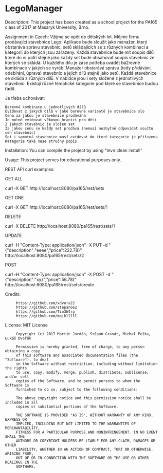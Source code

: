 # LegoManager

Description: This project has been created as a school project for the PA165 class of 2017 at Masaryk University, Brno.

Assignment in Czech: Vžijme se opět do dětských let. Mějme firmu prodávající stavebnice Lego. Aplikace bude sloužit jako manažer, který obstarává správu stavebnic, setů skládajících se z různých kombinací a kategorií do kterých jsou zařazeny. Každá stavebnice bude mít soupis dílů které do ní patří stejně jako každý set bude obsahovat soupis stavebnic ze kterých se skládá. U každého dílu je zase potřeba uvádět ba2revné kombinace v jakých se vyrábí.Manažer obstarává správu (tedy přídávání, odebírání, úprava) stavebnic a jejich dílů stejně jako setů. Každá stavebnice se skládá z různých dílů. V nabídce jsou i sety složené z jednotlivých stavebnic. Existují různé tématické kategorie pod které se stavebnice budou řadit.

Je třeba uchovávat:
    
    Barevné kombinace u jednotlivých dílů
    Evidovat z jakých dílů v jaké barevné variantě je stavebnice slo
    Cena za jakou je stavebnice prodávána
    Je nutné evidovat věkovou hranici pro děti
    Z jakých stavebnic je složen set
    Za jakou cenu se každý set prodává (nemusí nezbytně odpovídat součtu cen stavebnic)
    Set i samotná stavebnice musí evidovat do které kategorie je přiřazena
    Kategorie také nese stručný popis

Installation: You can compile the project by using "mvn clean install" 

Usage: This project serves for educational purposes only.


REST API curl examples:

GET ALL

curl -X GET http://localhost:8080/pa165/rest/sets

GET ONE

curl -X GET http://localhost:8080/pa165/rest/sets/1

DELETE

curl -X DELETE http://localhost:8080/pa165/rest/sets/1

UPDATE

curl -H "Content-Type: application/json" -X PUT -d "{\"description\":\"eeee\",\"price\":222.78}" http://localhost:8080/pa165/rest/sets/2

POST

curl -H "Content-Type: application/json" -X POST -d "{\"description\":\"xyz\",\"price\":56.78}" http://localhost:8080/pa165/rest/sets/create


Credits:

         https://github.com/xdvora22
         https://github.com/stepan662
         https://github.com/Tim3W4rp
         https://github.com/majklllll
         
License: MIT License
         
         Copyright (c) 2017 Martin Jordán, Štěpán Granát, Michal Peška, Lukáš Dvořák
         
         Permission is hereby granted, free of charge, to any person obtaining a copy
         of this software and associated documentation files (the "Software"), to deal
         in the Software without restriction, including without limitation the rights
         to use, copy, modify, merge, publish, distribute, sublicense, and/or sell
         copies of the Software, and to permit persons to whom the Software is
         furnished to do so, subject to the following conditions:
         
         The above copyright notice and this permission notice shall be included in all
         copies or substantial portions of the Software.
         
         THE SOFTWARE IS PROVIDED "AS IS", WITHOUT WARRANTY OF ANY KIND, EXPRESS OR
         IMPLIED, INCLUDING BUT NOT LIMITED TO THE WARRANTIES OF MERCHANTABILITY,
         FITNESS FOR A PARTICULAR PURPOSE AND NONINFRINGEMENT. IN NO EVENT SHALL THE
         AUTHORS OR COPYRIGHT HOLDERS BE LIABLE FOR ANY CLAIM, DAMAGES OR OTHER
         LIABILITY, WHETHER IN AN ACTION OF CONTRACT, TORT OR OTHERWISE, ARISING FROM,
         OUT OF OR IN CONNECTION WITH THE SOFTWARE OR THE USE OR OTHER DEALINGS IN THE
         SOFTWARE.

